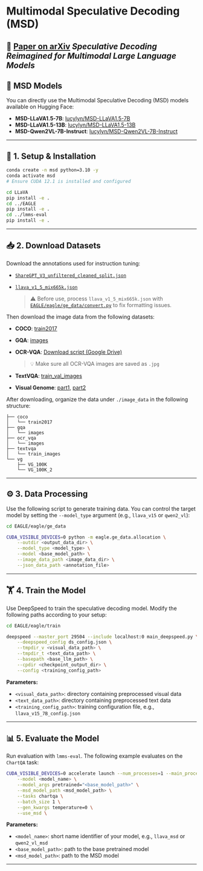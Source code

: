 # Multimodal Speculative Decoding (MSD)

📄 [**Paper on arXiv**](https://arxiv.org/pdf/2505.14260)
*Speculative Decoding Reimagined for Multimodal Large Language Models*
---

## 🧠 MSD Models

You can directly use the Multimodal Speculative Decoding (MSD) models available on Hugging Face:

- **MSD-LLaVA1.5-7B**: [lucylyn/MSD-LLaVA1.5-7B](https://huggingface.co/lucylyn/MSD-LLaVA1.5-7B)
- **MSD-LLaVA1.5-13B**: [lucylyn/MSD-LLaVA1.5-13B](https://huggingface.co/lucylyn/MSD-LLaVA1.5-13B)
- **MSD-Qwen2VL-7B-Instruct**: [lucylyn/MSD-Qwen2VL-7B-Instruct](https://huggingface.co/lucylyn/MSD-Qwen2VL-7B-Instruct)


---

## 🧱 1. Setup & Installation

```bash
conda create -n msd python=3.10 -y
conda activate msd
# Ensure CUDA 12.1 is installed and configured

cd LLaVA
pip install -e .
cd ../EAGLE
pip install -e .
cd ../lmms-eval
pip install -e .
```

---

## 📥 2. Download Datasets

Download the annotations used for instruction tuning:

* [`ShareGPT_V3_unfiltered_cleaned_split.json`](https://huggingface.co/datasets/anon8231489123/ShareGPT_Vicuna_unfiltered/blob/main/ShareGPT_V3_unfiltered_cleaned_split.json)
* [`llava_v1_5_mix665k.json`](https://huggingface.co/datasets/liuhaotian/LLaVA-Instruct-150K/blob/main/llava_v1_5_mix665k.json)

  > ⚠️ Before use, process `llava_v1_5_mix665k.json` with [`EAGLE/eagle/ge_data/convert.py`](EAGLE/eagle/ge_data/convert.py) to fix formatting issues.

Then download the image data from the following datasets:

* **COCO**: [train2017](http://images.cocodataset.org/zips/train2017.zip)
* **GQA**: [images](https://downloads.cs.stanford.edu/nlp/data/gqa/images.zip)
* **OCR-VQA**: [Download script (Google Drive)](https://drive.google.com/drive/folders/1_GYPY5UkUy7HIcR0zq3ZCFgeZN7BAfm_?usp=sharing)

  > 💡 Make sure all OCR-VQA images are saved as `.jpg`
* **TextVQA**: [train\_val\_images](https://dl.fbaipublicfiles.com/textvqa/images/train_val_images.zip)
* **Visual Genome**: [part1](https://cs.stanford.edu/people/rak248/VG_100K_2/images.zip), [part2](https://cs.stanford.edu/people/rak248/VG_100K_2/images2.zip)

After downloading, organize the data under `./image_data` in the following structure:

```
├── coco
│   └── train2017
├── gqa
│   └── images
├── ocr_vqa
│   └── images
├── textvqa
│   └── train_images
└── vg
    ├── VG_100K
    └── VG_100K_2
```

---

## ⚙️ 3. Data Processing

Use the following script to generate training data. You can control the target model by setting the `--model_type` argument (e.g., `llava_v15` or `qwen2_vl`):

```bash
cd EAGLE/eagle/ge_data

CUDA_VISIBLE_DEVICES=0 python -m eagle.ge_data.allocation \
    --outdir <output_data_dir> \
    --model_type <model_type> \
    --model <base_model_path> \
    --image_data_path <image_data_dir> \
    --json_data_path <annotation_file>
```

---

## 🏋️ 4. Train the Model

Use DeepSpeed to train the speculative decoding model. Modify the following paths according to your setup:

```bash
cd EAGLE/eagle/train

deepspeed --master_port 29504 --include localhost:0 main_deepspeed.py \
    --deepspeed_config ds_config.json \
    --tmpdir_v <visual_data_path> \
    --tmpdir_t <text_data_path> \
    --basepath <base_llm_path> \
    --cpdir <checkpoint_output_dir> \
    --config <training_config_path>
```

**Parameters:**

* `<visual_data_path>`: directory containing preprocessed visual data
* `<text_data_path>`: directory containing preprocessed text data
* `<training_config_path>`: training configuration file, e.g., `llava_v15_7B_config.json`

---

## 📊 5. Evaluate the Model

Run evaluation with `lmms-eval`. The following example evaluates on the `ChartQA` task:

```bash
CUDA_VISIBLE_DEVICES=0 accelerate launch --num_processes=1 --main_process_port=29506 -m lmms_eval \
    --model <model_name> \
    --model_args pretrained="<base_model_path>" \
    --msd_model_path <msd_model_path> \
    --tasks chartqa \
    --batch_size 1 \
    --gen_kwargs temperature=0 \
    --use_msd \
```

**Parameters:**

* `<model_name>`: short name identifier of your model, e.g., `llava_msd` or `qwen2_vl_msd`
* `<base_model_path>`: path to the base pretrained model
* `<msd_model_path>`: path to the MSD model
---

